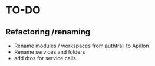 # TO-DO

## Refactoring /renaming

* Rename modules / workspaces from authtrail to Apillon
* Rename services and folders
* add dtos for service calls.
